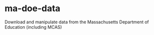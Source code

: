 # ma-doe-data
Download and manipulate data from the Massachusetts Department of Education (including MCAS)
